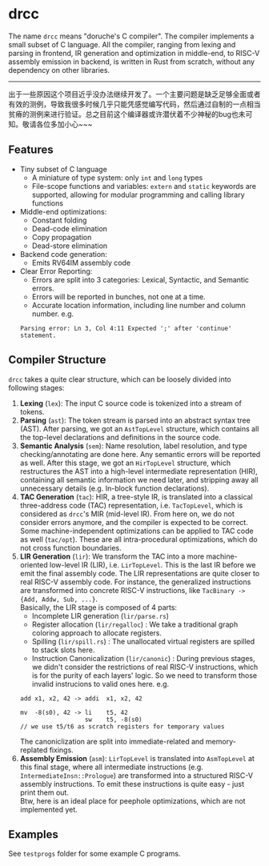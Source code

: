 # drcc
The name `drcc` means "doruche's C compiler". The compiler implements a small subset of C language. All the compiler, ranging from lexing and parsing in frontend, IR generation and optimization in middle-end, to RISC-V assembly emission in backend, is written in Rust from scratch, without any dependency on other libraries.

---

出于一些原因这个项目近乎没办法继续开发了。一个主要问题是缺乏足够全面或者有效的测例，导致我很多时候几乎只能凭感觉编写代码，然后通过自制的一点相当贫瘠的测例来进行验证。总之目前这个编译器或许潜伏着不少神秘的bug也未可知。敬请各位多加小心~~~

## Features
- Tiny subset of C language
  - A miniature of type system: only `int` and `long` types
  - File-scope functions and variables: `extern` and `static` keywords are supported, allowing for modular programming and calling library functions
- Middle-end optimizations:
  - Constant folding
  - Dead-code elimination
  - Copy propagation
  - Dead-store elimination
- Backend code generation:
  - Emits RV64IM assembly code
- Clear Error Reporting:
  - Errors are split into 3 categories: Lexical, Syntactic, and Semantic errors.
  - Errors will be reported in bunches, not one at a time.
  - Accurate location information, including line number and column number. e.g.
  ```
  Parsing error: Ln 3, Col 4:11 Expected ';' after 'continue' statement.
  ```

## Compiler Structure
`drcc` takes a quite clear structure, which can be loosely divided into following stages:

1. **Lexing** (`lex`): The input C source code is tokenized into a stream of tokens.
2. **Parsing** (`ast`): The token stream is parsed into an abstract syntax tree (AST). After parsing, we got an `AstTopLevel` structure, which contains all the top-level declarations and definitions in the source code.
3. **Semantic Analysis** (`sem`): Name resolution, label resolution, and type checking/annotating are done here. Any semantic errors will be reported as well. After this stage, we got an `HirTopLevel` structure, which restructures the AST into a high-level intermediate representation (HIR), containing all semantic information we need later, and stripping away all unnecessary details (e.g. In-block function declarations).
4. **TAC Generation** (`tac`): HIR, a tree-style IR, is translated into a classical three-address code (TAC) representation, i.e. `TacTopLevel`, which is considered as `drcc`'s MIR (mid-level IR). From here on, we do not consider errors anymore, and the compiler is expected to be correct.<br/>
Some machine-independent optimizations can be applied to TAC code as well (`tac/opt`). These are all intra-procedural optimizations, which do not cross function boundaries.
5. **LIR Generation** (`lir`): We transform the TAC into a more machine-oriented low-level IR (LIR), i.e. `LirTopLevel`. This is the last IR before we emit the final assembly code. The LIR representations are quite closer to real RISC-V assembly code. For instance, the generalized instructions are transformed into concrete RISC-V instructions, like `TacBinary -> {Add, Addw, Sub, ...}`.<br/>
Basically, the LIR stage is composed of 4 parts:
    - Incomplete LIR generation (`lir/parse.rs`)
    - Register allocation (`lir/regalloc`) : We take a traditional graph coloring approach to allocate registers.
    - Spilling (`lir/spill.rs`) : The unallocated virtual registers are spilled to stack slots here.
    - Instruction Canonicalization (`lir/canonic`) : During previous stages, we didn't consider the restrictions of real RISC-V instructions, which is for the purity of each layers' logic. So we need to transform those invalid instrucions to valid ones here. e.g. <br/>
    ```
    add x1, x2, 42 -> addi  x1, x2, 42

    mv  -8(s0), 42 -> li    t5, 42      
                      sw    t5, -8(s0)
    // we use t5/t6 as scratch registers for temporary values
    ```
    The canoniclization are split into immediate-related and memory-replated fixings.
6. **Assembly Emission** (`asm`): `LirTopLevel` is translated into `AsmTopLevel` at this final stage, where all intermediate instructions (e.g. `IntermediateInsn::Prologue`) are transformed into a structured RISC-V assembly instructions. To emit these instructions is quite easy - just print them out.<br/>
Btw, here is an ideal place for peephole optimizations, which are not implemented yet. 
## Examples
See `testprogs` folder for some example C programs. 
